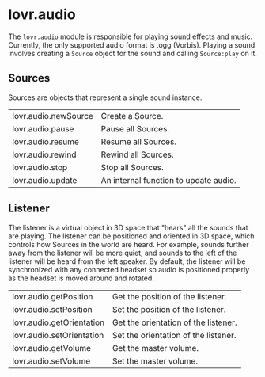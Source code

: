 <!--
category: module
-->

lovr.audio
===

The `lovr.audio` module is responsible for playing sound effects and music.  Currently, the only
supported audio format is .ogg (Vorbis).  Playing a sound involves creating a `Source` object for the
sound and calling `Source:play` on it.

Sources
---

Sources are objects that represent a single sound instance.

<table>
<tr>
  <td class="pre">lovr.audio.newSource</td>
  <td>Create a Source.</td>
</tr>

<tr>
  <td class="pre">lovr.audio.pause</td>
  <td>Pause all Sources.</td>
</tr>

<tr>
  <td class="pre">lovr.audio.resume</td>
  <td>Resume all Sources.</td>
</tr>

<tr>
  <td class="pre">lovr.audio.rewind</td>
  <td>Rewind all Sources.</td>
</tr>

<tr>
  <td class="pre">lovr.audio.stop</td>
  <td>Stop all Sources.</td>
</tr>

<tr>
  <td class="pre">lovr.audio.update</td>
  <td>An internal function to update audio.</td>
</tr>
</table>

Listener
---

The listener is a virtual object in 3D space that "hears" all the sounds that are playing.  The
listener can be positioned and oriented in 3D space, which controls how Sources in the world are
heard.  For example, sounds further away from the listener will be more quiet, and sounds to the
left of the listener will be heard from the left speaker.  By default, the listener will be
synchronized with any connected headset so audio is positioned properly as the headset is moved
around and rotated.

<table>
<tr>
  <td class="pre">lovr.audio.getPosition</td>
  <td>Get the position of the listener.</td>
</tr>

<tr>
  <td class="pre">lovr.audio.setPosition</td>
  <td>Set the position of the listener.</td>
</tr>

<tr>
  <td class="pre">lovr.audio.getOrientation</td>
  <td>Get the orientation of the listener.</td>
</tr>

<tr>
  <td class="pre">lovr.audio.setOrientation</td>
  <td>Set the orientation of the listener.</td>
</tr>

<tr>
  <td class="pre">lovr.audio.getVolume</td>
  <td>Get the master volume.</td>
</tr>

<tr>
  <td class="pre">lovr.audio.setVolume</td>
  <td>Set the master volume.</td>
</tr>
</table>
